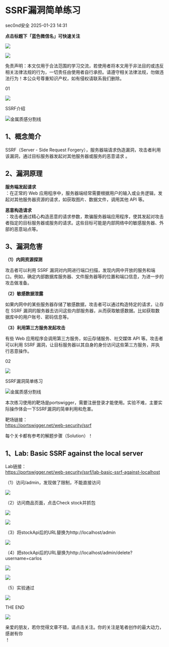 #  SSRF漏洞简单练习   
 sec0nd安全   2025-01-23 14:31  
  
**点击标题下「蓝色微信名」可快速关注**  
  
![](https://mmbiz.qpic.cn/mmbiz_jpg/ick6R1E3YokGicVeM3swHEZaM8cfEGLUB8QRicTAicIKyLaicmlicUGLv7XQP56vvc8dxVNSjYerVCHON8n1dlajco1w/640?wx_fmt=jpeg "")  
  
![](https://mmbiz.qpic.cn/mmbiz_gif/Sg02xflJ62rdxefX9thdaL8hxJWicY1vPlEmzNIWcBy2ypXTggHXX9e0kFDEVicficwTDdlLHLNrh6ica1SEvMqKeQ/640?wx_fmt=gif "")  
  
免责声明：本文仅用于合法范围的学习交流，若使用者将本文用于非法目的或违反相关法律法规的行为，一切责任由使用者自行承担。请遵守相关法律法规，勿做违法行为！本公众号尊重知识产权，如有侵权请联系我们删除。  
  
  
01  
  
![](https://mmbiz.qpic.cn/mmbiz_png/JklNicn4RoOYselcxR3KCEWzc5XxKBV6dHxicYwheES56YJiczBO0ticvSn4pXR7hibHXW2Rpfr6027LhnCurzjwibXg/640?wx_fmt=png "")  
  
  
  
SSRF介绍  
  
![](https://mmbiz.qpic.cn/mmbiz_jpg/rrbZLC2ibIgtgV382cFCwmibpHFT7jndu1ibEDpFia0dzsjETHdt0HFzYlVRnHIaumpf3QyVos7giadDicqSku9zOEibw/640?wx_fmt=jpeg "金属质感分割线")  
  
  
## 1、概念简介  
  
  
SSRF（Server - Side Request Forgery），服务器端请求伪造漏洞，攻击者利用该漏洞，通过目标服务器发起对其他服务器或服务的恶意请求 。  
  
## 2、漏洞原理  
  
  
**服务端发起请求**  
：在正常的 Web 应用程序中，服务器端经常需要根据用户的输入或业务逻辑，发起对其他服务器资源的请求，如获取图片、数据文件，调用其他 API 等。  
  
**恶意构造请求**  
：攻击者通过精心构造恶意的请求参数，欺骗服务器端应用程序，使其发起对攻击者指定的目标服务器或服务的请求。这些目标可能是内部网络中的敏感服务器、外部的恶意站点等。  
  
  
## 3、漏洞危害  
  
  
**（1）内网资源探测**  
  
攻击者可以利用 SSRF 漏洞对内网进行端口扫描，发现内网中开放的服务和端口。例如，确定内部数据库服务器、文件服务器等的位置和端口信息，为进一步的攻击做准备。  
  
**（2）敏感数据泄露**  
  
如果内网中的某些服务器存储了敏感数据，攻击者可以通过构造特定的请求，让存在 SSRF 漏洞的服务器去访问这些内部服务器，从而获取敏感数据。比如获取数据库中的用户账号、密码信息等。  
  
**（3）利用第三方服务发起攻击**  
  
有些 Web 应用程序会调用第三方服务，如云存储服务、社交媒体 API 等。攻击者可以利用 SSRF 漏洞，让目标服务器以其自身的身份访问这些第三方服务，并执行恶意操作。  
  
  
  
02  
  
![](https://mmbiz.qpic.cn/mmbiz_png/JklNicn4RoOYselcxR3KCEWzc5XxKBV6dHxicYwheES56YJiczBO0ticvSn4pXR7hibHXW2Rpfr6027LhnCurzjwibXg/640?wx_fmt=png "")  
  
  
  
SSRF漏洞简单练习  
  
![](https://mmbiz.qpic.cn/mmbiz_jpg/rrbZLC2ibIgtgV382cFCwmibpHFT7jndu1ibEDpFia0dzsjETHdt0HFzYlVRnHIaumpf3QyVos7giadDicqSku9zOEibw/640?wx_fmt=jpeg "金属质感分割线")  
  
本次练习使用的靶场是portswigger，需要注册登录才能使用。实验不难，主要实际操作体会一下SSRF漏洞的简单利用和危害。  
  
靶场链接：  
https://portswigger.net/web-security/ssrf  
  
每个关卡都有参考的解题步骤（Solution）！  
  
## 1、Lab: Basic SSRF against the local server  
  
  
Lab链接：  
https://portswigger.net/web-security/ssrf/lab-basic-ssrf-against-localhost  
  
（1）访问/admin，发现做了限制，不能直接访问  
  
![](https://mmbiz.qpic.cn/mmbiz_png/ick6R1E3YokE2GIGsGjW51yOb8Yia81vokzPEZA6fdTXhvSn53Ba5E64NhibMBYJLcgwqrldyTAW2ZmIJlFpJ2qsg/640?wx_fmt=png&from=appmsg "")  
  
（2）访问商品页面，点击Check stock并抓包  
  
![](https://mmbiz.qpic.cn/mmbiz_png/ick6R1E3YokE2GIGsGjW51yOb8Yia81voktMXNMJgbX3Hxx8yv0EUIgeg9D7ap2zbllmzs52ddH84sq9picSAbmjw/640?wx_fmt=png&from=appmsg "")  
  
![](https://mmbiz.qpic.cn/mmbiz_png/ick6R1E3YokE2GIGsGjW51yOb8Yia81vokkobnLlLslS6JBdxak2vrYyqEFALjm26HRpiazCVaUEWlcUpfrP9mLdg/640?wx_fmt=png&from=appmsg "")  
  
（3）将stockApi后的URL替换为http://localhost/admin  
  
![](https://mmbiz.qpic.cn/mmbiz_png/ick6R1E3YokE2GIGsGjW51yOb8Yia81voklIDibD3TXeFZrj7ysqKHEV780nAK68K8UItNaS7fKiaEcnJbnHmCFaow/640?wx_fmt=png&from=appmsg "")  
  
（4）把stockApi后的URL替换为http://localhost/admin/delete?username=carlos  
  
![](https://mmbiz.qpic.cn/mmbiz_png/ick6R1E3YokE2GIGsGjW51yOb8Yia81vokv5uslsgdq8Kib6MuXzDbYpjibmFuq7sFoV0XDqDnjZsV3Xw0bX9c1aUw/640?wx_fmt=png&from=appmsg "")  
  
![](https://mmbiz.qpic.cn/mmbiz_png/ick6R1E3YokE2GIGsGjW51yOb8Yia81voktVpVK4mVYqy7HaPLPfUT3dsCCwXEicUrPxC1UUWZ0MAQ2r2AMNmFkuw/640?wx_fmt=png&from=appmsg "")  
  
（5）实验通过  
  
![](https://mmbiz.qpic.cn/mmbiz_png/ick6R1E3YokE2GIGsGjW51yOb8Yia81vokOaWIMIIU0QYdMmvgZ7ibJfx4AGqv6PXd14BbcRv6gxTUia1iat6tVqLYA/640?wx_fmt=png&from=appmsg "")  
  
  
THE END  
  
  
![](https://mmbiz.qpic.cn/mmbiz_png/ick6R1E3YokFvoM6PLd2g5R9ZyvTVYQhyosDWxvJP5DSfU2zuS01w7sRwGM8y8FPkADsZgW9OzB1fkoEcrsDxmA/640?&wx_fmt=png "")  
  
亲爱的朋友，若你觉得文章不错，请点击关注。你的关注是笔者创作的最大动力，感谢有你  
！  
  
  
